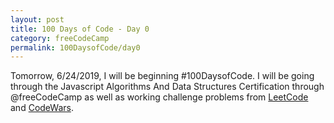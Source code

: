 ```yaml
---
layout: post
title: 100 Days of Code - Day 0
category: freeCodeCamp
permalink: 100DaysofCode/day0
---
```


Tomorrow, 6/24/2019, I will be beginning #100DaysofCode. I will be going through the Javascript Algorithms And Data Structures Certification through @freeCodeCamp as well as working challenge problems from [LeetCode](https://www.leetcode.com) and [CodeWars](https://www.CodeWars.com).
